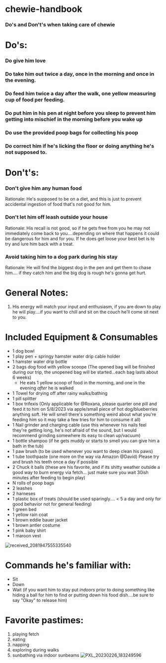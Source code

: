 # chewie-handbook
### Do's and Don't's when taking care of chewie

# Do's:
### Do give him love
### Do take him out twice a day, once in the morning and once in the evening.
### Do feed him twice a day after the walk, one yellow measuring cup of food per feeding.
### Do put him in his pen at night before you sleep to prevent him getting into mischief in the morning before you wake up
### Do use the provided poop bags for collecting his poop
### Do correct him if he's licking the floor or doing anything he's not supposed to.

# Don't's:
### Don't give him any human food
Rationale: He's supposed to be on a diet, and this is just to prevent accidental ingestion of food that's not good for him. 

### Don't let him off leash outside your house
Rationale: His recall is not good, so if he gets free from you he may not immediately come back to you....depending on where that happens it could be dangerous for him and for you. If he does get loose your best bet is to try and lure him back with a treat. 

### Avoid taking him to a dog park during his stay
Rationale: He will find the biggest dog in the pen and get them to chase him.... if they catch him and the big dog is rough he's gonna get hurt.

# General Notes:
1. His energy will match your input and enthusiasm, if you are down to play he will play....if you want to chill and sit on the couch he'll come sit next to you. 

# Included Equipment & Consumables
 - 1 dog bowl
 - 1 play pen + springy hamster water drip cable holder
 - 1 hamster water drip bottle
 - 2 bags dog food with yellow scoope (The opened bag will be finished during our trip, the unopened bag will be started...each bag lasts about 6 weeks)
   - He eats 1 yellow scoop of food in the morning, and one in the evening *after* he is walked
 - 1 Towel for drying off after rainy walks/bathing
 - 1 pill splitter
 - 1 box trifexis (Only applicable for @Roxana, please quarter one pill and feed it to him on 5/8/2023 via apple/small piece of hot dog/blueberries anything soft. He will smell there's something weird about what you're feeding him so it may take a few tries for him to consume it all)
 - 1 Nail grinder and charging cable (use this whenever his nails feel they're getting long, he's not afraid of the sound, but I would recommend grinding somewhere its easy to clean up/vacuum)
 - 1 bottle shampoo (if he gets muddy or starts to smell you can give him a bath in the tub)
 - 1 paw brush (to be used whenever you want to deep clean his paws)
 - 1 tube toothpaste (one more on the way via Amazon @David) Please try and brush his teeth once a day if possible
 - 2 Chuck it balls (these are his favorite, and if its shitty weather outside a good way to burn energy via fetch... just make sure you wait 30ish minutes after feeding to begin play)
 - N rolls of poop bags
 - 2 leashes
 - 2 harneses 
 - 1 plastic box of treats (should be used sparingly.... < 5 a day and only for good behavior not for general feeding)
 - 1 green bed
 - 1 yellow rain coat
 - 1 brown eddie bauer jacket
 - 1 brown antler costume
 - 1 pink baby shirt
 - 1 maroon vest
 
![received_2081947555335540](https://user-images.githubusercontent.com/287935/231940184-b164b4ca-7a53-407d-8600-f3efc60095f9.jpeg)

# Commands he's familiar with:
- Sit
- Down
- Wait (if you want him to stay put *indoors* prior to doing something like hiding a ball for him to find or putting down his food dish....be sure to say "Okay" to release him)

# Favorite pastimes:
1. playing fetch
2. eating
3. napping
4. exploring during walks
5. sunbathing via indoor sunbeams
![PXL_20230226_183249596](https://user-images.githubusercontent.com/287935/231942453-710c9496-74ee-449e-9532-ff455414f33b.jpg)
